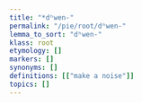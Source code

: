 ```yaml
---
title: "*dʰwen-"
permalink: "/pie/root/dʰwen-"
lemma_to_sort: "dʰwen-"
klass: root
etymology: []
markers: []
synonyms: []
definitions: [["make a noise"]]
topics: []
---
```

